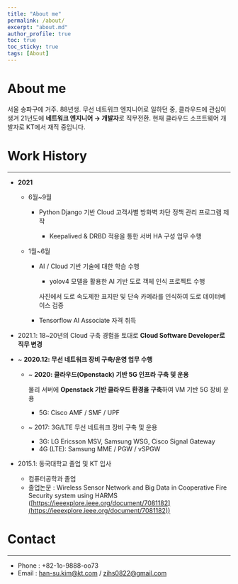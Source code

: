 ```yaml
---
title: "About me"
permalink: /about/
excerpt: "about.md"
author_profile: true
toc: true  
toc_sticky: true 
tags: [About]
---
```

# About me

서울 송파구에 거주. 88년생.
무선 네트워크 엔지니어로 일하던 중, 클라우드에 관심이 생겨
21년도에 **네트워크 엔지니어 → 개발자**로 직무전환. 
현재 클라우드 소프트웨어 개발자로 KT에서 재직 중입니다.

# Work History
---
- **2021**
    - 6월~9월
        - Python Django 기반 Cloud 고객사별 방화벽 차단 정책 관리 프로그램 제작

            -  Keepalived & DRBD 적용을 통한 서버 HA 구성 업무 수행

    - 1월~6월
        - AI / Cloud 기반 기술에 대한 학습 수행

            -  yolov4 모델을 활용한 AI 기반 도로 객체 인식 프로젝트 수행

            사진에서 도로 속도제한 표지판 및 단속 카메라를 인식하여 도로 데이터베이스 검증

        - Tensorflow AI Associate 자격 취득

- 2021.1: 18~20년의 Cloud 구축 경험을 토대로 **Cloud Software Developer로 직무 변경**

- ~  **2020.12: 무선 네트워크 장비 구축/운영 업무 수행**
    - ~ **2020: 클라우드(Openstack) 기반 5G 인프라 구축 및 운용**

        물리 서버에 **Openstack 기반 클라우드 환경을 구축**하여 VM 기반 5G 장비 운용

        - 5G: Cisco AMF / SMF / UPF
    - ~ 2017: 3G/LTE 무선 네트워크 장비 구축 및 운용
        - 3G: LG Ericsson MSV, Samsung WSG, Cisco Signal Gateway
        - 4G (LTE): Samsung MME / PGW / vSPGW
- 2015.1: 동국대학교 졸업 및 KT 입사
    - 컴퓨터공학과 졸업
    - 졸업논문 : Wireless Sensor Network and Big Data in Cooperative Fire Security system using HARMS ([https://ieeexplore.ieee.org/document/7081182](https://ieeexplore.ieee.org/document/7081182))

# Contact
---
- Phone : +82-1o-9888-oo73
- Email : han-su.kim@kt.com / zihs0822@gmail.com